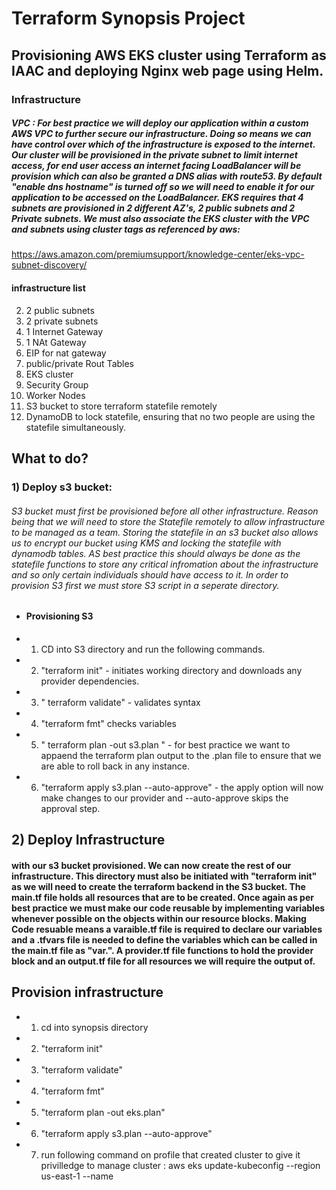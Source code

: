 # Terraform Synopsis Project

## Provisioning AWS EKS cluster using Terraform as IAAC and deploying Nginx web page using Helm.



### Infrastructure
##### VPC : For best practice we will deploy our application within a custom AWS VPC to further secure our infrastructure. Doing so means we can have control over which of the infrastructure is exposed to the internet. Our cluster will be provisioned in the private subnet to limit internet access, for end user access an  internet facing LoadBalancer will be provision which can also be granted a DNS alias with route53. By default "enable dns hostname" is turned off so we will need to enable it for our application to be accessed on the LoadBalancer. EKS requires that 4 subnets are provisioned in 2 different AZ's, 2 public subnets and 2 Private subnets. We must also associate the EKS cluster with the VPC and subnets using cluster tags as referenced by aws:
https://aws.amazon.com/premiumsupport/knowledge-center/eks-vpc-subnet-discovery/


#### infrastructure list
2) 2 public subnets
3) 2 private subnets
4) 1 Internet Gateway
5) 1 NAt Gateway 
6) EIP for nat gateway
7) public/private Rout Tables
8) EKS cluster 
9) Security Group 
10) Worker Nodes
11) S3 bucket to store terraform statefile remotely 
12) DynamoDB to lock statefile, ensuring that no two people are using the statefile simultaneously.  


## What to do?
### 1) Deploy s3 bucket: 
###### S3 bucket must first be provisioned before all other infrastructure. Reason being that we will need to store the Statefile remotely to allow infrastructure to be managed as a team. Storing the statefile in an s3 bucket also allows us to encrypt our bucket using KMS and locking the statefile with dynamodb tables. AS best practice this should always be done as the statefile functions to store any critical infromation about the infrastructure and so only certain individuals should have access to it. In order to provision S3 first we must store S3 script in a seperate directory. 
- #### Provisioning S3
- 1) CD into S3 directory and run the following commands. 
- 2) "terraform init"  - initiates working directory and downloads any provider dependencies. 
- 3) " terraform validate"  - validates syntax 
- 4) "terraform fmt" checks variables
- 5) " terraform plan -out s3.plan "  - for best practice we want to appaend the terraform plan output to the .plan file to ensure that we are able to roll back in any instance.
- 6) "terraform apply s3.plan --auto-approve"   - the apply option will now make changes to our provider and --auto-approve skips the approval step. 


## 2) Deploy Infrastructure
#### with our s3 bucket provisioned. We can now create the rest of our infrastructure. This directory must also be initiated with "terraform init" as we will need to create the terraform backend in the S3 bucket. The main.tf file holds all resources that are to be created. Once again as per best practice we must make our code reusable by implementing variables whenever possible on the objects within our resource blocks. Making Code resuable means a varaible.tf file is required to declare our variables and a .tfvars file is needed to define the variables which can be called in the main.tf file as "var.<variableName>". A provider.tf file functions to hold the provider block and an output.tf file for all resources we will require the output of.

  ## Provision infrastructure
  - 1) cd into synopsis directory
  - 2) "terraform init"
  - 3) "terraform validate"
  - 4) "terraform fmt"
  - 5) "terraform plan -out eks.plan"
  - 6) "terraform apply s3.plan --auto-approve" 
  - 7) run following command on profile that created cluster
to give it privilledge to manage cluster : aws eks update-kubeconfig --region us-east-1 --name <clusterName>
  




